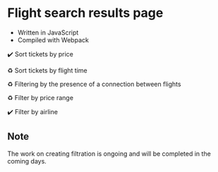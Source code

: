 # Flight search results page
- Written in JavaScript
- Compiled with Webpack

:heavy_check_mark: Sort tickets by price

:recycle: Sort tickets by flight time

:recycle: Filtering by the presence of a connection between flights

:recycle: Filter by price range

:heavy_check_mark: Filter by airline

## Note
The work on creating filtration is ongoing and will be completed in the coming days.
